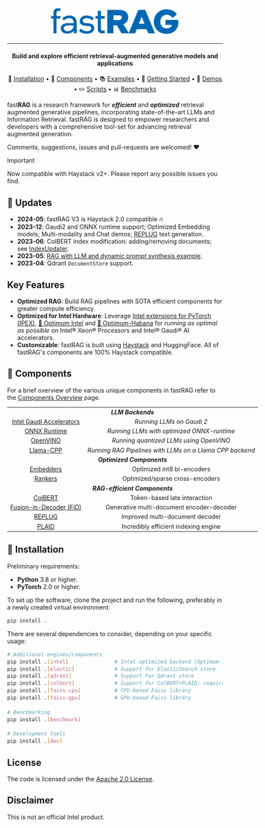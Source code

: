 <div align="center">
    <img src="assets/fastrag_header.png" width="300"/>

---

<h4 align="center">
    <p>Build and explore efficient retrieval-augmented generative models and applications</p>
</h4>

:round_pushpin: <a href="#round_pushpin-installation">Installation</a> • :rocket: <a href="components.md">Components</a> • :books: <a href="examples.md">Examples</a> • :red_car: <a href="getting_started.md">Getting Started</a> • :pill: <a href="Demo.md">Demos</a> • :pencil2: <a href="scripts/README.md">Scripts</a> • :bar_chart: <a href="benchmarks/README.md">Benchmarks</a>


</div>

fast**RAG** is a research framework for ***efficient*** and ***optimized*** retrieval augmented generative pipelines,
incorporating state-of-the-art LLMs and Information Retrieval. fastRAG is designed to empower researchers and developers
with a comprehensive tool-set for advancing retrieval augmented generation.

Comments, suggestions, issues and pull-requests are welcomed! :heart:

> [!IMPORTANT]
> Now compatible with Haystack v2+. Please report any possible issues you find.

## :mega: Updates

- **2024-05**: fastRAG V3 is Haystack 2.0 compatible :fire:
- **2023-12**: Gaudi2 and ONNX runtime support; Optimized Embedding models; Multi-modality and Chat demos; [REPLUG](https://arxiv.org/abs/2301.12652) text generation.
- **2023-06**: ColBERT index modification: adding/removing documents; see [IndexUpdater](libs/colbert/colbert/index_updater.py).
- **2023-05**: [RAG with LLM and dynamic prompt synthesis example](examples/rag-prompt-hf.ipynb).
- **2023-04**: Qdrant `DocumentStore` support.

## Key Features

- **Optimized RAG**: Build RAG pipelines with SOTA efficient components for greater compute efficiency.
- **Optimized for Intel Hardware**: Leverage [Intel extensions for PyTorch (IPEX)](https://github.com/intel/intel-extension-for-pytorch), [🤗 Optimum Intel](https://github.com/huggingface/optimum-intel) and [🤗 Optimum-Habana](https://github.com/huggingface/optimum-habana) for *running as optimal as possible* on Intel® Xeon® Processors and Intel® Gaudi® AI accelerators.
- **Customizable**: fastRAG is built using [Haystack](https://github.com/deepset-ai/haystack) and HuggingFace. All of fastRAG's components are 100% Haystack compatible.

## :rocket: Components

For a brief overview of the various unique components in fastRAG refer to the [Components Overview](components.md) page.

<div class="tg-wrap" align="center">
<table style="undefined;table-layout: fixed; width: 600px; text-align: center;">
<colgroup>
<!-- <col style="width: 229px"> -->
<!-- <col style="width: 238px"> -->
</colgroup>
<tbody>
  <tr>
    <td colspan="2"><strong><em>LLM Backends</em></td>
  </tr>
  <tr>
    <td><a href="components.md#fastrag-running-llms-with-habana-gaudi-(dl1)-and-gaudi-2">Intel Gaudi Accelerators</a></td>
    <td><em>Running LLMs on Gaudi 2</td>
  </tr>
  <tr>
    <td><a href="components.md#fastrag-running-llms-with-onnx-runtime">ONNX Runtime</a></td>
    <td><em>Running LLMs with optimized ONNX-runtime</td>
  </tr>
  <tr>
    <td><a href="components.md#fastrag-running-quantized-llms-using-openvino">OpenVINO</a></td>
    <td><em>Running quantized LLMs using OpenVINO</td>
  </tr>
  <tr>
    <td><a href="components.md#fastrag-running-rag-pipelines-with-llms-on-a-llama-cpp-backend">Llama-CPP</a></td>
    <td><em>Running RAG Pipelines with LLMs on a Llama CPP backend</td>
  </tr>
  <tr>
    <td colspan="2"><strong><em>Optimized Components</em></td>
  </tr>
  <tr>
    <td><a href="scripts/optimizations/embedders/README.md">Embedders</a></td>
    <td>Optimized int8 bi-encoders</td>
  </tr>
  <tr>
    <td><a href="scripts/optimizations/reranker_quantization/quantization.md">Rankers</a></td>
    <td>Optimized/sparse cross-encoders</td>
  </tr>
  <tr>
    <td colspan="2"><strong><em>RAG-efficient Components</em></td>
  </tr>
  <tr>
    <td><a href="components.md#ColBERT-v2-with-PLAID-Engine">ColBERT</a></td>
    <td>Token-based late interaction</td>
  </tr>
  <tr>
    <td><a href="components.md#Fusion-In-Decoder">Fusion-in-Decoder (FiD)</a></td>
    <td>Generative multi-document encoder-decoder</td>
  </tr>
  <tr>
    <td><a href="components.md#REPLUG">REPLUG</a></td>
    <td>Improved multi-document decoder</td>
  </tr>
  <tr>
    <td><a href="components.md#ColBERT-v2-with-PLAID-Engine">PLAID</a></td>
    <td>Incredibly efficient indexing engine</td>
  </tr>
</tbody>
</table></div>

## :round_pushpin: Installation

Preliminary requirements:

- **Python** 3.8 or higher.
- **PyTorch** 2.0 or higher.

To set up the software, clone the project and run the following, preferably in a newly created virtual environment:

```bash
pip install .
```

There are several dependencies to consider, depending on your specific usage:

```bash
# Additional engines/components
pip install .[intel]               # Intel optimized backend [Optimum-intel, IPEX]
pip install .[elastic]             # Support for ElasticSearch store
pip install .[qdrant]              # Support for Qdrant store
pip install .[colbert]             # Support for ColBERT+PLAID; requires FAISS
pip install .[faiss-cpu]           # CPU-based Faiss library
pip install .[faiss-gpu]           # GPU-based Faiss library

# Benchmarking
pip install .[benchmark]

# Development tools
pip install .[dev]
```

## License

The code is licensed under the [Apache 2.0 License](LICENSE).

## Disclaimer

This is not an official Intel product.
